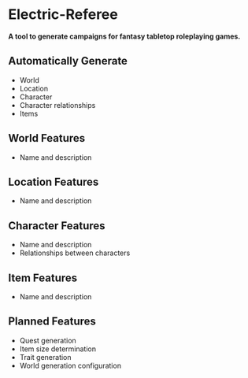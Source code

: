 # Electric-Referee
**A tool to generate campaigns for fantasy tabletop roleplaying games.**

## Automatically Generate
- World
- Location
- Character
- Character relationships
- Items

## World Features
- Name and description
## Location Features
- Name and description
## Character Features
- Name and description
- Relationships between characters
## Item Features
- Name and description

## Planned Features
- Quest generation
- Item size determination
- Trait generation
- World generation configuration
